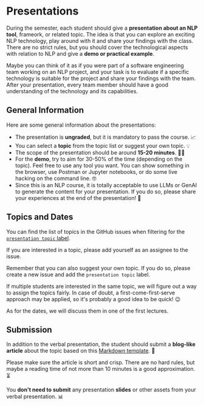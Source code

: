 # Presentations

During the semester, each student should give a **presentation about an NLP tool**, frameork, or related topic.
The idea is that you can explore an exciting NLP technology, play around with it and share your findings with the class.
There are no strict rules, but you should cover the technological aspects with relation to NLP and give a **demo or practical example**.

Maybe you can think of it as if you were part of a software engineering team working on an NLP project, and your task is to evaluate if a specific technology is suitable for the project and share your findings with the team.
After your presentation, every team member should have a good understanding of the technology and its capabilities.

## General Information

Here are some general information about the presentations:

- The presentation is **ungraded**, but it is mandatory to pass the course. 📈
- You can select a **topic** from the topic list or suggest your own topic. 💡
- The scope of the presentation should be around **15-20 minutes**. 🧑‍🏫
- For the **demo**, try to aim for 30-50% of the time (depending on the topic). Feel free to use any tool you want. You can show something in the browser, use Postman or Jupyter notebooks, or do some live hacking on the command line. 🤓
- Since this is an NLP course, it is totally acceptable to use LLMs or GenAI to generate the content for your presentation. If you do so, please share your experiences at the end of the presentation! 🤖

## Topics and Dates

You can find the list of topics in the GitHub issues when filtering for the [`presentation topic` label](https://github.com/pkeilbach/htwg-practical-nlp/issues?q=is%3Aissue+is%3Aopen+label%3A%22presentation+topic%22).

If you are interested in a topic, please add yourself as an assignee to the issue.

Remember that you can also suggest your own topic. If you do so, please create a new issue and add the `presentation topic` label.

If multiple students are interested in the same topic, we will figure out a way to assign the topics fairly.
In case of doubt, a first-come-first-serve approach may be applied, so it's probably a good idea to be quick! 😉

As for the dates, we will discuss them in one of the first lectures.

## Submission

In addition to the verbal presentation, the student should submit a **blog-like article** about the topic based on this [Markdown template](https://github.com/pkeilbach/htwg-practical-nlp/blob/main/docs/presentations/template.md). 📝

Please make sure the article is short and crisp. There are no hard rules, but maybe a reading time of not more than 10 minutes is a good approximation. ⏳

You **don't need to submit** any presentation **slides** or other assets from your verbal presentation. 📊
